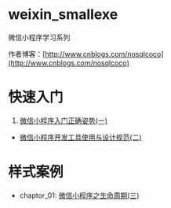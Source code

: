 # weixin_smallexe
微信小程序学习系列

作者博客：[http://www.cnblogs.com/nosqlcoco](http://www.cnblogs.com/nosqlcoco)

# 快速入门

1. [微信小程序入门正确姿势(一)](http://www.cnblogs.com/nosqlcoco/p/5927249.html)
* [微信小程序开发工具使用与设计规范(二)](http://www.cnblogs.com/nosqlcoco/p/5931952.html)

# 样式案例
- chaptor_01: [微信小程序之生命周期(三)](http://www.cnblogs.com/nosqlcoco/p/wxsmallcycle.html)
